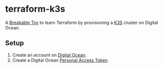 # terraform-k3s
A [Breakable Toy](https://www.oreilly.com/library/view/apprenticeship-patterns/9780596806842/ch05.html#breakable_toys) to learn Terraform by provisioning a [K3S](https://k3s.io/) cluster on Digital Ocean.

## Setup
1. Create an account on [Digital Ocean](https://www.digitalocean.com/).
2. Create a Digital Ocean [Personal Access Token](https://docs.digitalocean.com/reference/api/create-personal-access-token/).
